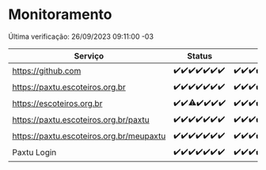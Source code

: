 # Monitoramento

Última verificação: 26/09/2023 09:11:00 -03

|Serviço|Status|Últimas 24h|
|---|---|---|
|https://github.com|<span title="2023-09-19: OK=24">✔️</span><span title="2023-09-20: OK=24">✔️</span><span title="2023-09-21: OK=24">✔️</span><span title="2023-09-22: OK=24">✔️</span><span title="2023-09-23: OK=24">✔️</span><span title="2023-09-24: OK=24">✔️</span><span title="2023-09-25: OK=12">✔️</span>|<span title="25/09/2023 09:11:00 -03 : 200">✔️</span><span title="25/09/2023 10:09:00 -03 : 200">✔️</span><span title="25/09/2023 11:05:00 -03 : 200">✔️</span><span title="25/09/2023 12:06:00 -03 : 200">✔️</span><span title="25/09/2023 13:07:00 -03 : 200">✔️</span><span title="25/09/2023 14:04:00 -03 : 200">✔️</span><span title="25/09/2023 15:08:00 -03 : 200">✔️</span><span title="25/09/2023 16:03:00 -03 : 200">✔️</span><span title="25/09/2023 17:06:00 -03 : 200">✔️</span><span title="25/09/2023 18:03:00 -03 : 200">✔️</span><span title="25/09/2023 19:04:00 -03 : 200">✔️</span><span title="25/09/2023 20:04:00 -03 : 200">✔️</span><span title="25/09/2023 21:29:00 -03 : 200">✔️</span><span title="25/09/2023 22:41:00 -03 : 200">✔️</span><span title="25/09/2023 23:14:00 -03 : 200">✔️</span><span title="26/09/2023 00:06:00 -03 : 200">✔️</span><span title="26/09/2023 01:07:00 -03 : 200">✔️</span><span title="26/09/2023 02:04:00 -03 : 200">✔️</span><span title="26/09/2023 03:08:00 -03 : 200">✔️</span><span title="26/09/2023 04:05:00 -03 : 200">✔️</span><span title="26/09/2023 05:08:00 -03 : 200">✔️</span><span title="26/09/2023 06:06:00 -03 : 200">✔️</span><span title="26/09/2023 07:06:00 -03 : 200">✔️</span><span title="26/09/2023 08:03:00 -03 : 200">✔️</span><span title="26/09/2023 09:11:00 -03 : 200">✔️</span>|
|https://paxtu.escoteiros.org.br|<span title="2023-09-19: OK=24">✔️</span><span title="2023-09-20: OK=24">✔️</span><span title="2023-09-21: OK=24">✔️</span><span title="2023-09-22: OK=24">✔️</span><span title="2023-09-23: OK=24">✔️</span><span title="2023-09-24: OK=24">✔️</span><span title="2023-09-25: OK=12">✔️</span>|<span title="25/09/2023 09:11:00 -03 : 200">✔️</span><span title="25/09/2023 10:09:00 -03 : 200">✔️</span><span title="25/09/2023 11:05:00 -03 : 200">✔️</span><span title="25/09/2023 12:06:00 -03 : 200">✔️</span><span title="25/09/2023 13:07:00 -03 : 200">✔️</span><span title="25/09/2023 14:04:00 -03 : 200">✔️</span><span title="25/09/2023 15:08:00 -03 : 200">✔️</span><span title="25/09/2023 16:03:00 -03 : 200">✔️</span><span title="25/09/2023 17:06:00 -03 : 200">✔️</span><span title="25/09/2023 18:03:00 -03 : 200">✔️</span><span title="25/09/2023 19:04:00 -03 : 200">✔️</span><span title="25/09/2023 20:04:00 -03 : 200">✔️</span><span title="25/09/2023 21:29:00 -03 : 200">✔️</span><span title="25/09/2023 22:41:00 -03 : 200">✔️</span><span title="25/09/2023 23:14:00 -03 : 200">✔️</span><span title="26/09/2023 00:06:00 -03 : 200">✔️</span><span title="26/09/2023 01:07:00 -03 : 200">✔️</span><span title="26/09/2023 02:04:00 -03 : 200">✔️</span><span title="26/09/2023 03:08:00 -03 : 200">✔️</span><span title="26/09/2023 04:05:00 -03 : 200">✔️</span><span title="26/09/2023 05:08:00 -03 : 200">✔️</span><span title="26/09/2023 06:06:00 -03 : 200">✔️</span><span title="26/09/2023 07:06:00 -03 : 200">✔️</span><span title="26/09/2023 08:03:00 -03 : 200">✔️</span><span title="26/09/2023 09:11:00 -03 : 200">✔️</span>|
|https://escoteiros.org.br|<span title="2023-09-19: OK=24">✔️</span><span title="2023-09-20: OK=24">✔️</span><span title="2023-09-21: OK=23, Falhas=1">⚠️</span><span title="2023-09-22: OK=24">✔️</span><span title="2023-09-23: OK=24">✔️</span><span title="2023-09-24: OK=24">✔️</span><span title="2023-09-25: OK=12">✔️</span>|<span title="25/09/2023 09:11:00 -03 : 200">✔️</span><span title="25/09/2023 10:09:00 -03 : 200">✔️</span><span title="25/09/2023 11:05:00 -03 : 200">✔️</span><span title="25/09/2023 12:06:00 -03 : 200">✔️</span><span title="25/09/2023 13:07:00 -03 : 200">✔️</span><span title="25/09/2023 14:04:00 -03 : 200">✔️</span><span title="25/09/2023 15:08:00 -03 : 200">✔️</span><span title="25/09/2023 16:03:00 -03 : 200">✔️</span><span title="25/09/2023 17:06:00 -03 : 200">✔️</span><span title="25/09/2023 18:03:00 -03 : 200">✔️</span><span title="25/09/2023 19:04:00 -03 : 200">✔️</span><span title="25/09/2023 20:04:00 -03 : 200">✔️</span><span title="25/09/2023 21:29:00 -03 : 200">✔️</span><span title="25/09/2023 22:41:00 -03 : 200">✔️</span><span title="25/09/2023 23:14:00 -03 : 200">✔️</span><span title="26/09/2023 00:06:00 -03 : 200">✔️</span><span title="26/09/2023 01:07:00 -03 : 200">✔️</span><span title="26/09/2023 02:04:00 -03 : 200">✔️</span><span title="26/09/2023 03:08:00 -03 : 200">✔️</span><span title="26/09/2023 04:05:00 -03 : 200">✔️</span><span title="26/09/2023 05:08:00 -03 : 200">✔️</span><span title="26/09/2023 06:06:00 -03 : 0">❌</span><span title="26/09/2023 07:06:00 -03 : 200">✔️</span><span title="26/09/2023 08:03:00 -03 : 200">✔️</span><span title="26/09/2023 09:11:00 -03 : 200">✔️</span>|
|https://paxtu.escoteiros.org.br/paxtu|<span title="2023-09-19: OK=24">✔️</span><span title="2023-09-20: OK=24">✔️</span><span title="2023-09-21: OK=24">✔️</span><span title="2023-09-22: OK=24">✔️</span><span title="2023-09-23: OK=24">✔️</span><span title="2023-09-24: OK=24">✔️</span><span title="2023-09-25: OK=12">✔️</span>|<span title="25/09/2023 09:11:00 -03 : 200">✔️</span><span title="25/09/2023 10:09:00 -03 : 200">✔️</span><span title="25/09/2023 11:05:00 -03 : 200">✔️</span><span title="25/09/2023 12:06:00 -03 : 200">✔️</span><span title="25/09/2023 13:07:00 -03 : 200">✔️</span><span title="25/09/2023 14:04:00 -03 : 200">✔️</span><span title="25/09/2023 15:08:00 -03 : 200">✔️</span><span title="25/09/2023 16:03:00 -03 : 200">✔️</span><span title="25/09/2023 17:06:00 -03 : 200">✔️</span><span title="25/09/2023 18:03:00 -03 : 200">✔️</span><span title="25/09/2023 19:04:00 -03 : 200">✔️</span><span title="25/09/2023 20:04:00 -03 : 200">✔️</span><span title="25/09/2023 21:29:00 -03 : 200">✔️</span><span title="25/09/2023 22:41:00 -03 : 200">✔️</span><span title="25/09/2023 23:14:00 -03 : 200">✔️</span><span title="26/09/2023 00:06:00 -03 : 200">✔️</span><span title="26/09/2023 01:07:00 -03 : 200">✔️</span><span title="26/09/2023 02:04:00 -03 : 200">✔️</span><span title="26/09/2023 03:08:00 -03 : 200">✔️</span><span title="26/09/2023 04:05:00 -03 : 200">✔️</span><span title="26/09/2023 05:08:00 -03 : 200">✔️</span><span title="26/09/2023 06:06:00 -03 : 200">✔️</span><span title="26/09/2023 07:06:00 -03 : 200">✔️</span><span title="26/09/2023 08:03:00 -03 : 200">✔️</span><span title="26/09/2023 09:11:00 -03 : 200">✔️</span>|
|https://paxtu.escoteiros.org.br/meupaxtu|<span title="2023-09-19: OK=24">✔️</span><span title="2023-09-20: OK=24">✔️</span><span title="2023-09-21: OK=24">✔️</span><span title="2023-09-22: OK=24">✔️</span><span title="2023-09-23: OK=24">✔️</span><span title="2023-09-24: OK=24">✔️</span><span title="2023-09-25: OK=12">✔️</span>|<span title="25/09/2023 09:11:00 -03 : 200">✔️</span><span title="25/09/2023 10:09:00 -03 : 200">✔️</span><span title="25/09/2023 11:05:00 -03 : 200">✔️</span><span title="25/09/2023 12:06:00 -03 : 200">✔️</span><span title="25/09/2023 13:07:00 -03 : 200">✔️</span><span title="25/09/2023 14:04:00 -03 : 200">✔️</span><span title="25/09/2023 15:08:00 -03 : 200">✔️</span><span title="25/09/2023 16:03:00 -03 : 200">✔️</span><span title="25/09/2023 17:06:00 -03 : 200">✔️</span><span title="25/09/2023 18:03:00 -03 : 200">✔️</span><span title="25/09/2023 19:04:00 -03 : 200">✔️</span><span title="25/09/2023 20:04:00 -03 : 200">✔️</span><span title="25/09/2023 21:29:00 -03 : 200">✔️</span><span title="25/09/2023 22:41:00 -03 : 200">✔️</span><span title="25/09/2023 23:14:00 -03 : 200">✔️</span><span title="26/09/2023 00:06:00 -03 : 200">✔️</span><span title="26/09/2023 01:07:00 -03 : 200">✔️</span><span title="26/09/2023 02:04:00 -03 : 200">✔️</span><span title="26/09/2023 03:08:00 -03 : 200">✔️</span><span title="26/09/2023 04:05:00 -03 : 200">✔️</span><span title="26/09/2023 05:08:00 -03 : 200">✔️</span><span title="26/09/2023 06:06:00 -03 : 200">✔️</span><span title="26/09/2023 07:06:00 -03 : 200">✔️</span><span title="26/09/2023 08:03:00 -03 : 200">✔️</span><span title="26/09/2023 09:11:00 -03 : 200">✔️</span>|
|Paxtu Login|<span title="2023-09-19: OK=24">✔️</span><span title="2023-09-20: OK=24">✔️</span><span title="2023-09-21: OK=24">✔️</span><span title="2023-09-22: OK=24">✔️</span><span title="2023-09-23: OK=24">✔️</span><span title="2023-09-24: OK=24">✔️</span><span title="2023-09-25: OK=12">✔️</span>|<span title="25/09/2023 09:11:00 -03 : 200">✔️</span><span title="25/09/2023 10:09:00 -03 : 200">✔️</span><span title="25/09/2023 11:05:00 -03 : 200">✔️</span><span title="25/09/2023 12:06:00 -03 : 200">✔️</span><span title="25/09/2023 13:07:00 -03 : 200">✔️</span><span title="25/09/2023 14:04:00 -03 : 200">✔️</span><span title="25/09/2023 15:08:00 -03 : 200">✔️</span><span title="25/09/2023 16:03:00 -03 : 200">✔️</span><span title="25/09/2023 17:06:00 -03 : 200">✔️</span><span title="25/09/2023 18:03:00 -03 : 200">✔️</span><span title="25/09/2023 19:04:00 -03 : 200">✔️</span><span title="25/09/2023 20:04:00 -03 : 200">✔️</span><span title="25/09/2023 21:29:00 -03 : 200">✔️</span><span title="25/09/2023 22:41:00 -03 : 200">✔️</span><span title="25/09/2023 23:14:00 -03 : 200">✔️</span><span title="26/09/2023 00:06:00 -03 : 200">✔️</span><span title="26/09/2023 01:07:00 -03 : 200">✔️</span><span title="26/09/2023 02:04:00 -03 : 200">✔️</span><span title="26/09/2023 03:08:00 -03 : 200">✔️</span><span title="26/09/2023 04:05:00 -03 : 200">✔️</span><span title="26/09/2023 05:08:00 -03 : 200">✔️</span><span title="26/09/2023 06:06:00 -03 : 200">✔️</span><span title="26/09/2023 07:06:00 -03 : 200">✔️</span><span title="26/09/2023 08:03:00 -03 : 200">✔️</span><span title="26/09/2023 09:11:00 -03 : 200">✔️</span>|
